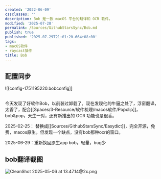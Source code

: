 ```yaml
---
created: '2022-06-09'
cssclasses: ''
description: Bob 是一款 macOS 平台的翻译和 OCR 软件。
modified: '2025-07-28'
permalink: /Sources/GithubStarsSync/Bob.md
publish: true
published: '2025-07-29T21:01:20.664+08:00'
tags:
- macOS软件
- raycast插件
title: Bob
---
```

## 配置同步

![[config-1751195220.bobconfig]]

##

今天发现了好软件Bob，以前装过卸载了，现在发现他的牛逼之处了，浮窗翻译，太香了，配合[[Spaces/3-Resource/软件梳理/macos软件/Popclip]]，bob&pop，天生一对，还有新推出的 OCR 功能也是很香。

2025-02-25： 替换成[[Sources/GithubStarsSync/Easydict]]，完全开源，免费，macos原生。但发现一个缺点，没有bob那种ocr的窗口。

2025-06-29：重新换回原生app bob，轻量，bug少

## bob翻译截图

![CleanShot 2025-05-06 at 13.47.14@2x.png](https://pub-pic.oldwinter.top/2025/05/1473aeba8b2074c2ca65fefce3b0471f.png)
